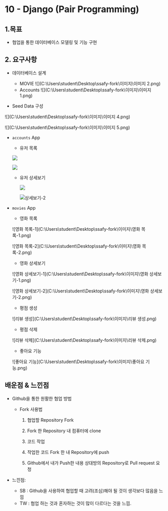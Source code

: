# 10 - Django (Pair Programming)

## 1.목표

* 협업을 통한 데이터베이스 모델링 및 기능 구현



## 2. 요구사항

* 데이터베이스 설계
  * MOVIE
![](C:\Users\student\Desktop\ssafy-fork\이미지\이미지 2.png)
  * Accounts
![](C:\Users\student\Desktop\ssafy-fork\이미지\이미지 1.png)

* Seed Data 구성

![](C:\Users\student\Desktop\ssafy-fork\이미지\이미지 4.png)

![](C:\Users\student\Desktop\ssafy-fork\이미지\이미지 5.png)

* `accounts` App
  
  * 유저 목록
  
  ![](C:\Users\student\Desktop\ssafy-fork\이미지\유저목록-1.png)
  
    ![](C:\Users\student\Desktop\ssafy-fork\이미지\유저목록-2.png)
  
  * 유저 상세보기
  
    ![](C:\Users\student\Desktop\ssafy-fork\이미지\상세보기-1.png)
  
    ![상세보기-2](C:\Users\student\Desktop\ssafy-fork\이미지\상세보기-2.png)
  
* `movies` App

  * 영화 목록

  ![영화 목록-1](C:\Users\student\Desktop\ssafy-fork\이미지\영화 목록-1.png)

  ![영화 목록-2](C:\Users\student\Desktop\ssafy-fork\이미지\영화 목록-2.png)

  * 영화 상세보기

  ![영화 상세보기-1](C:\Users\student\Desktop\ssafy-fork\이미지\영화 상세보기-1.png)

  ![영화 상세보기-2](C:\Users\student\Desktop\ssafy-fork\이미지\영화 상세보기-2.png)

  * 평점 생성

  ![리뷰 생성](C:\Users\student\Desktop\ssafy-fork\이미지\리뷰 생성.png)

  * 평점 삭제

  ![리뷰 삭제](C:\Users\student\Desktop\ssafy-fork\이미지\리뷰 삭제.png)

  * 좋아요 기능

  ![좋아요 기능](C:\Users\student\Desktop\ssafy-fork\이미지\좋아요 기능.png)



## 배운점 & 느낀점

* Github을 통한 원활한 협업 방법

  * Fork 사용법

    1)  협업할 Repository Fork

    2)  Fork 한 Repository 내 컴퓨터에 clone

    3)  코드 작업

    4)  작업한 코드 Fork 한 내 Repository에 push

    5) Github에서 내가 Push한 내용 상대방의 Repository로 Pull request 요청

* 느낀점:

  * SB : Github을 사용하여 협업할 때 고려(조심)해야 될 것이 생각보다 많음을 느낌
  * TW : 협업 하는 것과 혼자하는 것이 많이 다르다는 것을 느낌.